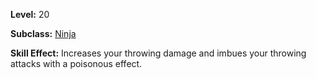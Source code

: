 <!-- TITLE: Skill: Deadly Aim -->
<!-- SUBTITLE:  -->

**Level:** 20

**Subclass:** [Ninja](ninja)

**Skill Effect:** Increases your throwing damage and imbues your throwing attacks with a poisonous effect.